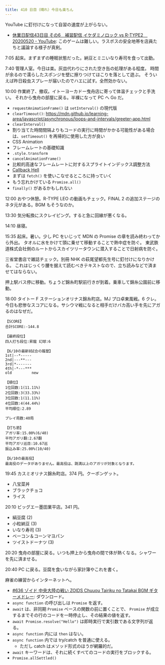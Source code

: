 ```yaml
---
title: 410 日目（晴れ）今日も楽ちん
---
```


YouTube に釘付けになって自習の速度が上がらない。

* [休業日配信43日目 その6　補習配信 イケダミノロック vs R-TYPE2　20200520 - YouTube](https://www.youtube.com/watch?v=EqWpJG-lfOw):
  このゲームは難しい。ラスボスの安全地帯を店員たちと議論する様子が真剣。

7:05 起床。まずまずの睡眠状態だった。納豆とミニいなり寿司を食って出勤。

7:40 管理人室。今日は楽。灰皿代わりにされた空き缶の処理がある程度。
時間が余るので濡らしたスポンジを壁に擦りつけてほこりを落として遊ぶ。
そういえば昨日殺虫スプレーが届いたのでハエに試す。全然効かない。

10:00 作業終了、撤収。イトーヨーカドー曳舟店に寄って体温チェックと手洗い。
それから曳舟の部屋に戻る。半裸になって PC へ Go だ。

* `requestAnimationFrame()` は `setInterval()` の現代版
* `clearTimeout()`: https://mdn.github.io/learning-area/javascript/asynchronous/loops-and-intervals/greeter-app.html
* `clearInterval()`
* 割り当てた時間間隔よりもコードの実行に時間がかかる可能性がある場合は、`setTimeout()` を再帰的に使用した方が良い
* CSS Animation
* フレームレートの基礎知識
* `.style.transform`
* `cancelAnimationFrame()`
* 比較的高速なフレームレートに対するスプライトインデックス調整方法
* [Callback Hell](http://callbackhell.com/)
* まずは `fetch()` を使いこなせるところに持っていく
* もう忘れかけている `Promise.all()`
* `finally()` があるかもしれない

12:00 おやつ休憩。R-TYPE LEO の動画もチェック。FINAL 2 の追加ステージのネタ元がある。BGM もそうなのか。

13:30 気分転換にスクレイピング。すると急に回線が悪くなる。

14:10 昼寝。

15:35 起床。暑い。少し PC をいじって MDN の Promise の章を読み終わってから外出。
タオルに水をかけて頭に乗せて移動することで熱中症を防ぐ。
東武鉄道株式会社側のルートからスカイツリータウンに潜入することで日射病を防ぐ。

三省堂書店で雑誌チェック。別冊 NHK の萩尾望都先生号に釘付けになりかける。
これはじっくり腰を据えて読むべきテキストなので、立ち読みなどで済ませてはならない。

押上駅バス停に移動。ちょうど錦糸町駅前行きが到着。乗車して錦糸公園前に移動。

18:00 タイトー F ステーションオリナス錦糸町店。MJ プロ卓東風戦。6 クレ。
今日も悲惨なスコアになる。サシウマ戦になると相手だけバカ高い手を先にアガるのはなぜだ。

```text
【SCORE】
合計SCORE:-144.8

【最終段位】
四人打ち段位:昇龍 幻球:6

【6/10の最新8試合の履歴】
1st|--*-----
2nd|---**---
3rd|*-------
4th|-*---***
old         new

【順位】
1位回数:1(11.11%)
2位回数:3(33.33%)
3位回数:1(11.11%)
4位回数:4(44.44%)
平均順位:2.89

プレイ局数:40局

【打ち筋】
アガリ率:15.00%(6/40)
平均アガリ翻:2.67翻
平均アガリ巡目:10.67巡
振込み率:25.00%(10/40)

【6/10の最高役】
最高役のデータがありません。最高役は、跳満以上のアガリが対象となります。
```

19:45 カスミオリナス錦糸町店。374 円。クーポンゲット。

* 八宝菜丼
* ブラックチョコ
* ライス

20:10 ビッグエー墨田業平店。341 円。

* 絹豆腐 (2)
* 小粒納豆 (3)
* いなり寿司 (3)
* ベーコン＆コーンマヨパン
* ツイストドーナツ (3)

20:20 曳舟の部屋に戻る。いつも押上から曳舟の間で体が熱くなる。シャワーを先に済ませる。

20:40 PC に戻る。豆腐を食いながら家計簿やこれを書く。

麻雀の練習からインターネットへ。

* [&#x23;636 ゾイド 中央大陸の戦い ZOIDS Chuuou Tairiku no Tatakai BGM ギターメドレー](https://www.youtube.com/watch?v=BX9jskr9NFY):
  ダウンロード。
* `async function` の呼び出しは `Promise` を返す。
* `await` は、非同期 `Promise` ベースの関数の前に置くことで、
  `Promise` が成立するまでその行のコードを一時停止し、その結果の値を返す。
* `await Promise.resolve("Hello")` は即時実行で実引数である文字列が返る。
* `async function` 内には `then` はない。
* `async function` 内では try/catch を普通に使える。
  * ただし catch はメソッド形式のほうが網羅的だ。
* `await` キーワードは、それに続くすべてのコードの実行をブロックする。
* `Promise.allSettled()`
